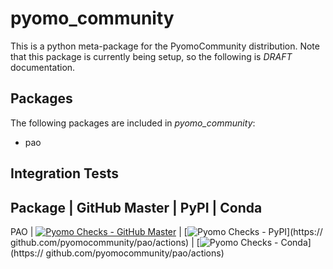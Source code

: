 # pyomo_community

This is a python meta-package for the PyomoCommunity distribution.  Note that this package is currently being setup, so the following is *DRAFT* documentation.

## Packages

The following packages are included in *pyomo_community*:

* pao

## Integration Tests

Package | GitHub Master | PyPI | Conda
--------------------------------------
PAO |
[![Pyomo Checks - GitHub Master](https://github.com/pyomocommunity/pao/workflows/pyomo-checks/master/badge.svg)](https://github.com/pyomocommunity/pao/actions) |
[![Pyomo Checks - PyPI](https://github.com/pyomocommunity/pao/workflows/pyomo-checks/pypi/badge.svg)](https://    github.com/pyomocommunity/pao/actions) |
[![Pyomo Checks - Conda](https://github.com/pyomocommunity/pao/workflows/pyomo-checks/conda/badge.svg)](https://  github.com/pyomocommunity/pao/actions)

